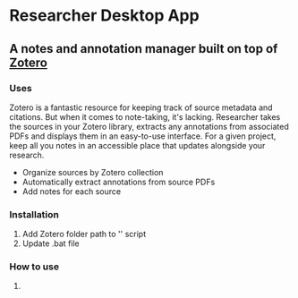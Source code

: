 # Researcher Desktop App
## A notes and annotation manager built on top of [Zotero](http://zotero.com/)
### Uses
Zotero is a fantastic resource for keeping track of source metadata and citations. But when it comes to note-taking, it's lacking. Researcher takes the sources in your Zotero library, extracts any annotations from associated PDFs and displays them in an easy-to-use interface. For a given project, keep all you notes in an accessible place that updates alongside your research.
- Organize sources by Zotero collection
- Automatically extract annotations from source PDFs
- Add notes for each source
### Installation
1. Add Zotero folder path to '' script
2. Update .bat file
### How to use
1. 

 
